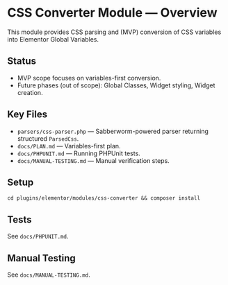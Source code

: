 # CSS Converter Module — Overview

This module provides CSS parsing and (MVP) conversion of CSS variables into Elementor Global Variables.

## Status
- MVP scope focuses on variables-first conversion.
- Future phases (out of scope): Global Classes, Widget styling, Widget creation.

## Key Files
- `parsers/css-parser.php` — Sabberworm-powered parser returning structured `ParsedCss`.
- `docs/PLAN.md` — Variables-first plan.
- `docs/PHPUNIT.md` — Running PHPUnit tests.
- `docs/MANUAL-TESTING.md` — Manual verification steps.

## Setup
```
cd plugins/elementor/modules/css-converter && composer install
```

## Tests
See `docs/PHPUNIT.md`.

## Manual Testing
See `docs/MANUAL-TESTING.md`.


